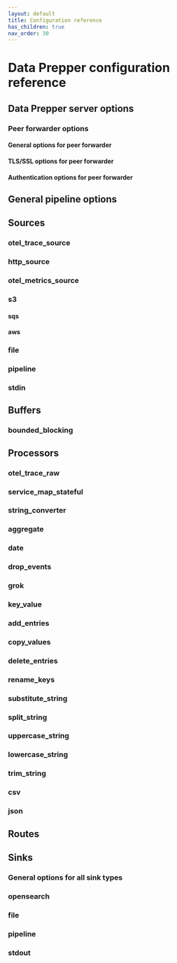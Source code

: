 ```yaml
---
layout: default
title: Configuration reference
has_children: true
nav_order: 30
---
```


# Data Prepper configuration reference

## Data Prepper server options

### Peer forwarder options

#### General options for peer forwarder

#### TLS/SSL options for peer forwarder

#### Authentication options for peer forwarder

## General pipeline options

## Sources

### otel_trace_source

### http_source

### otel_metrics_source

### s3

#### sqs

#### aws

### file

### pipeline

### stdin

## Buffers

### bounded_blocking

## Processors

### otel_trace_raw

### service_map_stateful

### string_converter

### aggregate

### date

### drop_events

### grok

### key_value

### add_entries

### copy_values

### delete_entries

### rename_keys

### substitute_string

### split_string

### uppercase_string

### lowercase_string

### trim_string

### csv

### json

## Routes

## Sinks

### General options for all sink types

### opensearch

### file

### pipeline

### stdout
